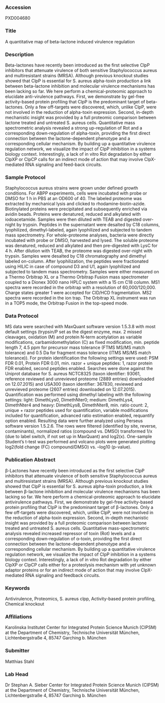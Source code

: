 ### Accession
PXD004680

### Title
A quantitative map of beta-lactone induced virulence regulation

### Description
Beta-lactones have recently been introduced as the first selective ClpP inhibitors that attenuate virulence of both sensitive Staphylococcus aureus and multiresistant strains (MRSA). Although previous knockout studies showed that ClpP is essential for S. aureus alpha-toxin production a link between beta-lactone inhibition and molecular virulence mechanisms has been lacking so far. We here perform a chemical-proteomic approach to elucidate anti-virulence pathways. First, we demonstrate by gel-free activity-based protein profiling that ClpP is the predominant target of beta-lactones. Only a few off-targets were discovered, which, unlike ClpP, were not involved in the reduction of alpha-toxin expression. Second, in-depth mechanistic insight was provided by a full proteomic comparison between lactone treated and untreated S. aureus cells. Quantitative mass spectrometric analysis revealed a strong up-regulation of Rot and a corresponding down-regulation of alpha-toxin, providing the first direct connection between the lactone-dependent phenotype and a corresponding cellular mechanism. By building up a quantitative virulence regulation network, we visualize the impact of ClpP inhibition in a systems biology context. Interestingly, a lack of in vitro Rot degradation by either ClpXP or ClpCP calls for an indirect mode of action that may involve ClpX-mediated RNA signaling and feed-back circuits.

### Sample Protocol
Staphylococcus aureus strains were grown under defined growth conditions. For ABPP experiments, cells were incubated with probe or DMSO for 1 h in PBS at an OD600 of 40. The labeled proteome was extracted by mechanical lysis and clicked to rhodamine-biotin-azide. Biotinylated proteins were precipitated and subsequently enriched via avidin beads. Proteins were denatured, reduced and alkylated with iodoacetamide. Samples were then diluted with TEAB and digested over-night by trypsin. Peptides in the supernatant were desalted by C18 columns, lyophilized, dimethyl-labeled, again lyophilized and subjected to tandem mass spectrometry. For whole-proteome analyses, bacteria were directly incubated with probe or DMSO, harvested and lysed. The soluble proteome was denatured, reduced and alkylated and then pre-digested with LysC for 4 h. After dilution with TEAB, the proteome was digested over-night with trypsin. Samples were desalted by C18 chromatography and dimethyl labeled on-column. After lyophilization, the peptides were fractionated using HILIC in case of compound D3 and U1, again lyophilized and subjected to tandem mass spectrometry. Samples were either measured on a Thermo Orbitrap XL or a Thermo Orbitrap Fusion mass spectrometer coupled to a Dionex 3000 nano HPLC system with a 15 cm C18 column. MS1 spectra were recorded in the orbitrap with a resolution of 60,000/120,000. Charge states greater 1 were accepted for CID/HCD fragmentation. MS2 spectra were recorded in the ion trap. The Orbitrap XL instrument was run in a TOP5 mode, the Orbitrap Fusion in the top-speed mode.

### Data Protocol
MS data were searched with MaxQuant software version 1.5.3.8 with most default settings (trypsin/P set as the digest enzyme, max. 2 missed cleavages, oxidation (M) and protein N-term acetylation as variable modifications, carbamidomethylation (C) as fixed modification, min. peptide length 7, 4.5 ppm for precursor mass tolerance (FTMS MS/MS match tolerance) and 0.5 Da for fragment mass tolerance (ITMS MS/MS match tolerance)). For protein identification the following settings were used: PSM FDR 0.01, Protein FDR 0.01, min. razor + unique peptides: 1, razor protein FDR enabled, second peptides enabled. Searches were done against the Uniprot database for S. aureus NCTC8325 (taxon identifier: 93061, reference reviewed and unrevieved proteome (2889 entries) downloaded on 12.07.2015) and USA300 (taxon identifier: 367830, reviewed and unrevieved proteome (2607 entries) downloaded on 12.07.2015). Quantification was performed using dimethyl labeling with the following settings: light: DimethLys0, DimethNter0; medium: DimethLys4, DimethNter4 and heavy: DimethLys8, DimethNter8, min. ratio count: 2, unique + razor peptides used for quantification, variable modifications included for quantification, advanced ratio estimation enabled, requantify option enabled. Resulting data were further analyzed using Perseus software version 1.5.2.6. The rows were filtered (identified by site, reverse, contaminants), normalized ratios (compound vs. DMSO) transformed 1/x (due to label switch, if not set up in MaxQuant) and log2(x). One-sample Student’s t-test was performed and volcano plots were generated plotting log2(fold change (FC) compound/DMSO) vs. –log10 (p-value).

### Publication Abstract
&#x3b2;-Lactones have recently been introduced as the first selective ClpP inhibitors that attenuate virulence of both sensitive Staphylococcus aureus and multiresistant strains (MRSA). Although previous knockout studies showed that ClpP is essential for S. aureus alpha-toxin production, a link between &#x3b2;-lactone inhibition and molecular virulence mechanisms has been lacking so far. We here perform a chemical-proteomic approach to elucidate antivirulence pathways. First, we demonstrate by gel-free activity-based protein profiling that ClpP is the predominant target of &#x3b2;-lactones. Only a few off-targets were discovered, which, unlike ClpP, were not involved in the reduction of alpha-toxin expression. Second, in-depth mechanistic insight was provided by a full proteomic comparison between lactone treated and untreated S. aureus cells. Quantitative mass-spectrometric analysis revealed increased repressor of toxin (Rot) levels and a corresponding down-regulation of &#x3b1;-toxin, providing the first direct connection between the lactone-dependent phenotype and a corresponding cellular mechanism. By building up a quantitative virulence regulation network, we visualize the impact of ClpP inhibition in a systems biology context. Interestingly, a lack of in vitro Rot degradation by either ClpXP or ClpCP calls either for a proteolysis mechanism with yet unknown adaptor proteins or for an indirect mode of action that may involve ClpX-mediated RNA signaling and feedback circuits.

### Keywords
Antivirulence, Proteomics, S. aureus clpp, Activity-based protein profiling, Chemical knockout

### Affiliations
Karolinska Institutet
Center for Integrated Protein Science Munich (CIPSM) at the Department of Chemistry, Technische Universität München, Lichtenbergstraße 4, 85747 Garching b. München

### Submitter
Matthias Stahl

### Lab Head
Dr Stephan A. Sieber
Center for Integrated Protein Science Munich (CIPSM) at the Department of Chemistry, Technische Universität München, Lichtenbergstraße 4, 85747 Garching b. München


